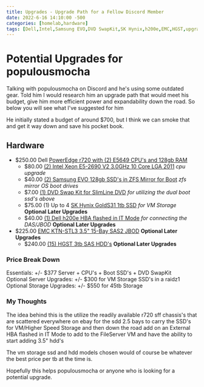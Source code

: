 ```yaml
---
title: Upgrades - Upgrade Path for a Fellow Discord Member
date: 2022-6-16 14:10:00 -500
categories: [homelab,hardware]
tags: [Dell,Intel,Samsung EVO,DVD SwapKit,SK Hynix,h200e,EMC,HGST,upgrades]
---
```


# Potential Upgrades for populousmocha

Talking with populousmocha on Discord and he's using some outdated gear.  Told him I would research him an upgrade path that would meet his budget, give him more efficient power and expandability down the road.  So below you will see what I\'ve suggested for him

He initially stated a budget of around $700, but I think we can smoke that and get it way down and save his pocket book.  

## Hardware
* $250.00 Dell [PowerEdge r720 with (2) E5649 CPU\'s and 128gb RAM](https://www.ebay.com/itm/115378774222)
    - $80.00 [(2) Intel Xeon E5-2690 V2 3.0GHz 10 Core LGA 2011](https://www.reddit.com/r/homelabsales/comments/uniaxf/fs_usnh_on_sale_intel_xeon_e52690_v2_30ghz_10/) *cpu upgrade*
    - $40.00 [(2) Samsung EVO 128gb SSD\'s in ZFS Mirror for Boot](https://www.ebay.com/itm/394107763341) *zfs mirror OS boot drives*
    - $7.00 [(1) DVD Swap Kit for SlimLine DVD](https://www.ebay.com/itm/313349100635) *for utilizing the dual boot ssd\'s above*
    - $75.00 (1) Up to 4 [SK Hynix GoldS31 1tb SSD](https://www.reddit/com/homelabsales/) *for VM Storage* **Optional Later Upgrades**
    - $40.00 [(1) Dell h200e HBA flashed in IT Mode](https://www.ebay.com/itm/144410379778) *for connecting the DAS/JBOD* **Optional Later Upgrades**
* $225.00 [EMC KTN-STL3 3.5\" 15-Bay SAS2 JBOD](https://www.ebay.com/itm/154980724535) **Optional Later Upgrades**
    - $240.00 [(15) HGST 3tb SAS HDD\'s](https://www.reddit/com/homelabsales/) **Optional Later Upgrades**

### Price Break Down

Essentials: +/- $377 Server + CPU\'s + Boot SSD\'s + DVD SwapKit<br>
Optional Server Upgrades: +/- $300 for VM Storage SSD\'s in a raidz1<br>
Optional Storage Upgrades: +/- $550 for 45tb Storage<br>

### My Thoughts

The idea behind this is the utilize the readily available r720 sff chassis\'s that are scattered everywhere on ebay for the sdd 2.5 bays to carry the SSD\'s for VM/Higher Speed Storage and then down the road add on an External HBA flashed in IT Mode to add to the FileServer VM and have the ability to start adding 3.5\" hdd\'s

The vm storage ssd and hdd models chosen would of course be whatever the best price per tb at the time is.

Hopefully this helps populousmocha or anyone who is looking for a potential upgrade.